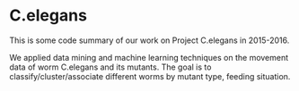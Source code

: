 # C.elegans
This is some code summary of our work on Project C.elegans in 2015-2016.

We applied data mining and machine learning techniques on the movement data of worm C.elegans and its mutants. The goal is to classify/cluster/associate different worms by mutant type, feeding situation.
